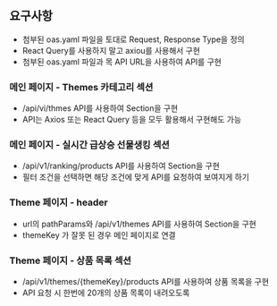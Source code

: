 ## 요구사항

- 첨부된 oas.yaml 파일을 토대로 Request, Response Type을 정의
- React Query를 사용하지 말고 axiou를 사용해서 구현
- 첨부된 oas.yaml 파일과 목 API URL을 사용하여 API를 구현

### 메인 페이지 - Themes 카테고리 섹션

- /api/vi/thmes API를 사용하여 Section을 구현
- API는 Axios 또는 React Query 등을 모두 활용해서 구현해도 가능

### 메인 페이지 - 실시간 급상승 선물생킹 섹션

- /api/v1/ranking/products API를 사용하여 Section을 구현
- 필터 조건을 선택하면 해당 조건에 맞게 API를 요청하여 보여지게 하기

### Theme 페이지 - header

- url의 pathParams와 /api/v1/themes API를 사용하여 Section을 구현
- themeKey 가 잘못 된 경우 메인 페이지로 연결

### Theme 페이지 - 상품 목록 섹션

- /api/v1/themes/{themeKey}/products API를 사용하여 상품 목록을 구현
- API 요청 시 한번에 20개의 상품 목록이 내려오도록
